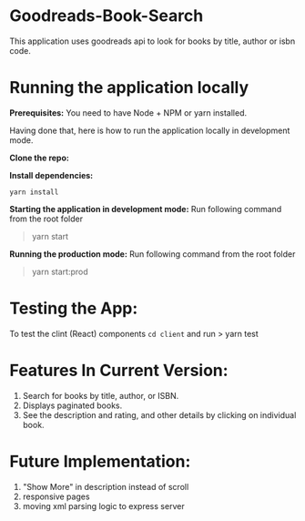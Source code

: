 # **Goodreads-Book-Search**

This application uses goodreads api to look for books by title, author or isbn code.


# Running the application locally

**Prerequisites:** You need to have Node + NPM or yarn installed.

Having done that, here is how to run the application locally in development mode.

**Clone the repo:**


**Install dependencies:**

    yarn install

**Starting the application in development mode:**
  Run following command from the root folder
   > yarn start

**Running the production mode:**
  Run following command from the root folder
   > yarn start:prod

# Testing the App:

 To test the clint (React) components `cd client` and run
    > yarn test

# Features In Current Version:

1. Search for books by title, author, or ISBN.
2. Displays paginated books.
3. See the description and rating, and other details by clicking on individual book.

# Future Implementation:

1. "Show More" in description instead of scroll
2. responsive pages 
3. moving xml parsing logic to express server
